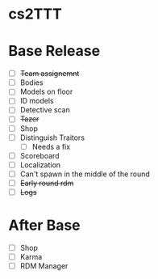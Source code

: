 # cs2TTT


# Base Release
- [ ] ~~Team assignemnt~~
- [ ] Bodies
- [ ] Models on floor
- [ ] ID models
- [ ] Detective scan
- [ ] ~~Tazer~~
- [ ] Shop
- [ ] Distinguish Traitors
     - [ ] Needs a fix
- [ ] Scoreboard
- [ ] Localization
- [ ] Can't spawn in the middle of the round
- [ ] ~~Early round rdm~~
- [ ] ~~Logs~~

# After Base
- [ ] Shop
- [ ] Karma
- [ ] RDM Manager
